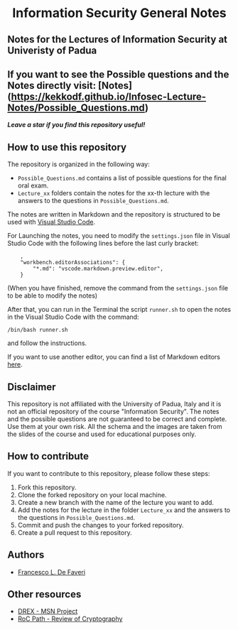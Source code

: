 <h1 align='center'> 
Information Security General Notes
</h1>

## Notes for the Lectures of Information Security at Univeristy of Padua

## If you want to see the Possible questions and the Notes directly visit: [Notes] (https://kekkodf.github.io/Infosec-Lecture-Notes/Possible_Questions.md)

***_Leave a star if you find this repository useful!_***

## How to use this repository
The repository is organized in the following way:
- `Possible_Questions.md` contains a list of possible questions for the final oral exam.
- `Lecture_xx` folders contain the notes for the xx-th lecture with the answers to the questions in `Possible_Questions.md`.

The notes are written in Markdown and the repository is structured to be used with [Visual Studio Code](https://code.visualstudio.com/).

For Launching the notes, you need to modify the `settings.json` file in Visual Studio Code with the following lines before the last curly bracket:

``` 
    ,
    "workbench.editorAssociations": {   
        "*.md": "vscode.markdown.preview.editor",
    }
```
(When you have finished, remove the command from the `settings.json` file to be able to modify the notes)

After that, you can run in the Terminal the script `runner.sh` to open the notes in the Visual Studio Code with the command:

```
/bin/bash runner.sh
```

and follow the instructions.

If you want to use another editor, you can find a list of Markdown editors [here](https://www.markdownguide.org/tools/).

## Disclaimer
This repository is not affiliated with the University of Padua, Italy and it is not an official repository of the course "Information Security". The notes and the possible questions are not guaranteed to be correct and complete. Use them at your own risk.
All the schema and the images are taken from the slides of the course and used for educational purposes only.

## How to contribute
If you want to contribute to this repository, please follow these steps:
1. Fork this repository.
2. Clone the forked repository on your local machine.
3. Create a new branch with the name of the lecture you want to add.
4. Add the notes for the lecture in the folder `Lecture_xx` and the answers to the questions in `Possible_Questions.md`.
5. Commit and push the changes to your forked repository.
6. Create a pull request to this repository.

## Authors
- [Francesco L. De Faveri](https://kekkodf.github.io/kdf.github.io/)

## Other resources
- [DREX - MSN Project](https://github.com/Kekkodf/DREX)
- [RoC Path - Review of Cryptography](https://github.com/Kekkodf/RoC-Path-Information-Security)
